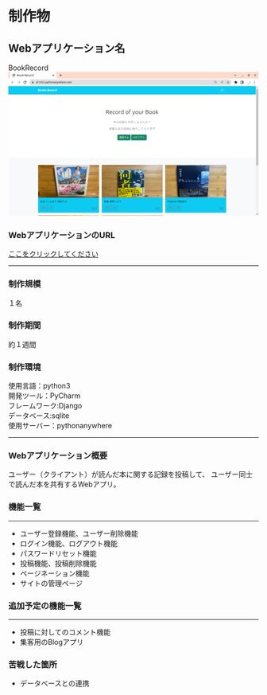 # 制作物  

## Webアプリケーション名  
BookRecord  
![ホーム画像](readmeImage/Screenshot%20from%202022-11-11%2012-19-37.png)


### WebアプリケーションのURL
[ここをクリックしてください](https://s21025.pythonanywhere.com/)  
___

### 制作規模    
１名  
### 制作期間  
約１週間  
### 制作環境
使用言語：python3  
開発ツール：PyCharm  
フレームワーク:Django  
データベース:sqlite  
使用サーバー：pythonanywhere

---

### Webアプリケーション概要  
ユーザー（クライアント）が読んだ本に関する記録を投稿して、 
ユーザー同士で読んだ本を共有するWebアプリ。

### 機能一覧

---

- ユーザー登録機能、ユーザー削除機能
- ログイン機能、ログアウト機能
- パスワードリセット機能
- 投稿機能、投稿削除機能
- ページネーション機能
- サイトの管理ページ

### 追加予定の機能一覧

---

- 投稿に対してのコメント機能
- 集客用のBlogアプリ

### 苦戦した箇所

- データベースとの連携  
 